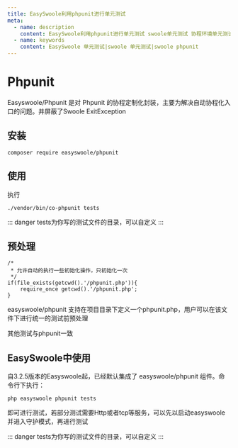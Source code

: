 ```yaml
---
title: EasySwoole利用phpunit进行单元测试
meta:
  - name: description
    content: EasySwoole利用phpunit进行单元测试 swoole单元测试 协程环境单元测试
  - name: keywords
    content: EasySwoole 单元测试|swoole 单元测试|swoole phpunit
---
```


# Phpunit

Easyswoole/Phpunit 是对 Phpunit 的协程定制化封装，主要为解决自动协程化入口的问题。并屏蔽了Swoole ExitException

## 安装 
```
composer require easyswoole/phpunit
```
## 使用
执行
```
./vendor/bin/co-phpunit tests
```


::: danger 
 tests为你写的测试文件的目录，可以自定义
:::

## 预处理
```
/*
 * 允许自动的执行一些初始化操作，只初始化一次
 */
if(file_exists(getcwd().'/phpunit.php')){
    require_once getcwd().'/phpunit.php';
}
```

easyswoole/phpunit 支持在项目目录下定义一个phpunit.php，用户可以在该文件下进行统一的测试前预处理

其他测试与phpunit一致

## EasySwoole中使用
自3.2.5版本的Easyswoole起，已经默认集成了 easyswoole/phpunit 组件。命令行下执行：
```
php easyswoole phpunit tests
```

即可进行测试，若部分测试需要Http或者tcp等服务，可以先以启动easyswoole并进入守护模式，再进行测试



::: danger 
 tests为你写的测试文件的目录，可以自定义
:::
